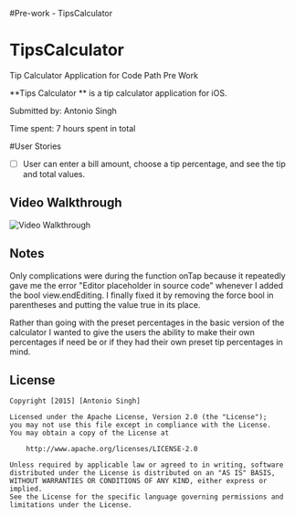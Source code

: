 #Pre-work - TipsCalculator

# TipsCalculator
Tip Calculator Application for Code Path Pre Work

**Tips Calculator ** is a tip calculator application for iOS.

Submitted by: Antonio Singh

Time spent: 7 hours spent in total

#User Stories

* [ ] User can enter a bill amount, choose a tip percentage, and see the tip and total values.

## Video Walkthrough

<img src='https://fat.gfycat.com/YellowishHandyAmericanavocet.gif' title='Video Walkthrough' width='' alt='Video Walkthrough' />

## Notes

Only complications were during the function onTap because it repeatedly gave me the error "Editor placeholder in source code" whenever I added the bool view.endEditing. I finally fixed it by removing the force bool in parentheses and putting the value true in its place.

Rather than going with the preset percentages in the basic version of the calculator I wanted to give the users the ability to make their own percentages if need be or if they had their own preset tip percentages in mind.


## License

    Copyright [2015] [Antonio Singh]

    Licensed under the Apache License, Version 2.0 (the "License");
    you may not use this file except in compliance with the License.
    You may obtain a copy of the License at

        http://www.apache.org/licenses/LICENSE-2.0

    Unless required by applicable law or agreed to in writing, software
    distributed under the License is distributed on an "AS IS" BASIS,
    WITHOUT WARRANTIES OR CONDITIONS OF ANY KIND, either express or implied.
    See the License for the specific language governing permissions and
    limitations under the License.
